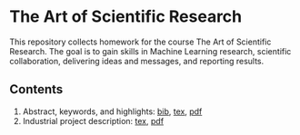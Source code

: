 # The Art of Scientific Research

This repository collects homework for the course The Art of Scientific Research. The goal is to gain skills in Machine Learning research, scientific collaboration, delivering ideas and messages, and reporting results. 

## Contents
1. Abstract, keywords, and highlights: [bib](/Name-theArt.bib), [tex](/Name-Step-1.tex), [pdf](/Name-Step-1.pdf)
2. Industrial project description: [tex](/Name-Step-2.tex), [pdf](/Name-Step-2.pdf)
